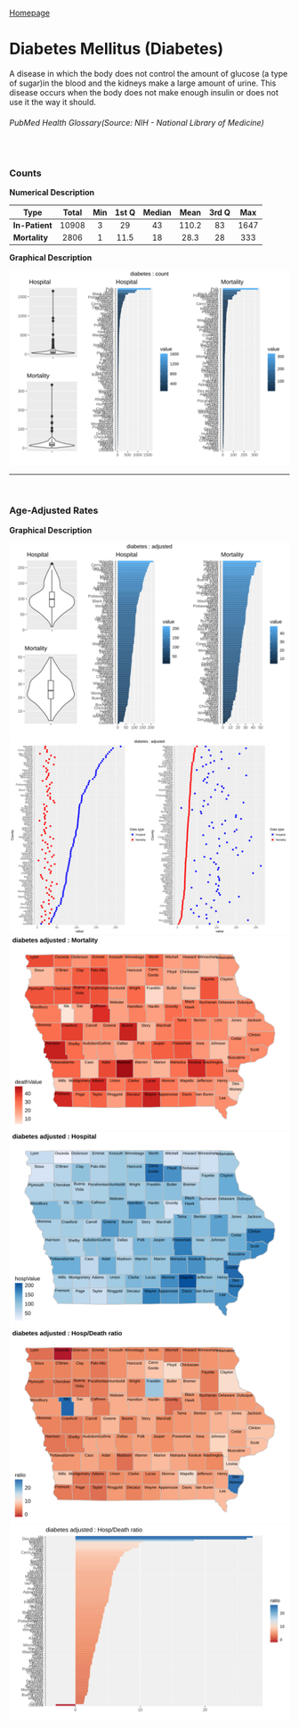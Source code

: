 [Homepage](readme.md)
# Diabetes Mellitus (Diabetes)


A disease in which the body does not control the amount of glucose (a type of sugar)in the blood and the kidneys make a large amount of urine. This disease occurs when the body does not make enough insulin or does not use it the way it should.
###### PubMed Health Glossary(Source: NIH - National Library of Medicine)

<br>

### Counts

**Numerical Description**

Type | Total | Min | 1st Q | Median | Mean | 3rd Q | Max
---| :---: | :---: | :---: | :---: | :---: | :---: | :---:
**In-Patient** | 10908 | 3 | 29 | 43 | 110.2 | 83 | 1647
**Mortality** | 2806 | 1 | 11.5 | 18 | 28.3 | 28 | 333

**Graphical Description**

![img](/images/diabetes_count_grid.svg)


***

<br>

### Age-Adjusted Rates

**Graphical Description**

![img](/images/diabetes_adjusted_grid.svg)
![img](/images/diabetes_adjusted_dotplots.svg)
![img](/images/diabetes_adjusted_dmap.svg)
![img](/images/diabetes_adjusted_hmap.svg)
![img](/images/diabetes_adjusted_rmap.svg)
![img](/images/diabetes_adjusted_ratiobar.svg)
